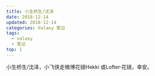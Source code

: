 ```yaml
---
title: 小生桥生/沈泽
date: 2018-12-14
updated: 2018-12-14
categories: Valaxy 笔记
tags:
  - valaxy
  - 笔记
top: 1
---
```


小生桥生/沈泽，小飞侠走微博花镜Hekki 或Lofter·花镜，幸安。
